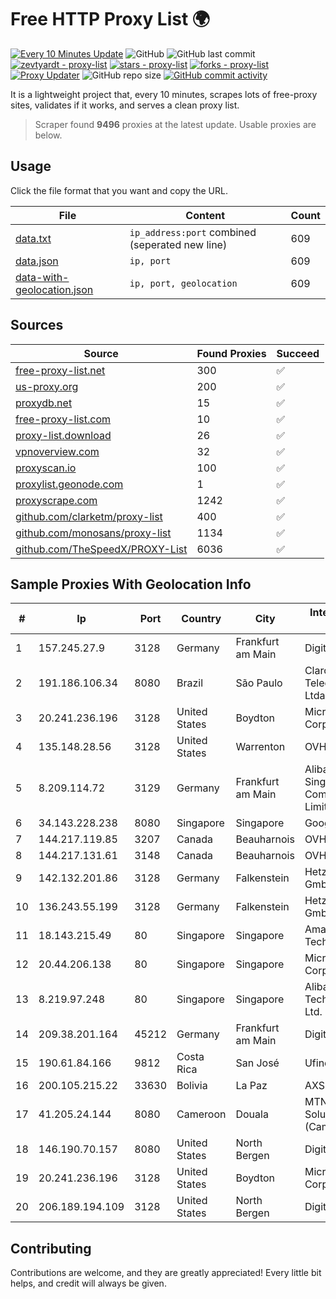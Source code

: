 
# Free HTTP Proxy List 🌍

[![Every 10 Minutes Update](https://github.com/mertguvencli/http-proxy-list/actions/workflows/main.yml/badge.svg?branch=main)](https://github.com/mertguvencli/http-proxy-list/actions/workflows/main.yml)
![GitHub](https://img.shields.io/github/license/mertguvencli/http-proxy-list)
![GitHub last commit](https://img.shields.io/github/last-commit/mertguvencli/http-proxy-list)
[![zevtyardt - proxy-list](https://img.shields.io/static/v1?label=zevtyardt&message=proxy-list&color=blue&logo=github)](https://github.com/zevtyardt/proxy-list "Go to GitHub repo")
[![stars - proxy-list](https://img.shields.io/github/stars/zevtyardt/proxy-list?style=social)](https://github.com/zevtyardt/proxy-list)
[![forks - proxy-list](https://img.shields.io/github/forks/zevtyardt/proxy-list?style=social)](https://github.com/zevtyardt/proxy-list)
[![Proxy Updater](https://github.com/zevtyardt/proxy-list/workflows/Proxy%20Updater/badge.svg)](https://github.com/zevtyardt/proxy-list/actions?query=workflow:"Proxy+Updater")
![GitHub repo size](https://img.shields.io/github/repo-size/zevtyardt/proxy-list)
[![GitHub commit activity](https://img.shields.io/github/commit-activity/m/zevtyardt/proxy-list?logo=commits)](https://github.com/zevtyardt/proxy-list/commits/main)

It is a lightweight project that, every 10 minutes, scrapes lots of free-proxy sites, validates if it works, and serves a clean proxy list.

> Scraper found **9496** proxies at the latest update. Usable proxies are below.

## Usage

Click the file format that you want and copy the URL.

|File|Content|Count|
|----|-------|-----|
|[data.txt](https://raw.githubusercontent.com/mertguvencli/http-proxy-list/main/proxy-list/data.txt)|`ip_address:port` combined (seperated new line)|609|
|[data.json](https://raw.githubusercontent.com/mertguvencli/http-proxy-list/main/proxy-list/data.json)|`ip, port`|609|
|[data-with-geolocation.json](https://raw.githubusercontent.com/mertguvencli/http-proxy-list/main/proxy-list/data-with-geolocation.json)|`ip, port, geolocation`|609|

## Sources

|Source|Found Proxies|Succeed|
|------|-------------|-------|
|[free-proxy-list.net](https://free-proxy-list.net)|300|✅|
|[us-proxy.org](https://www.us-proxy.org)|200|✅|
|[proxydb.net](http://proxydb.net)|15|✅|
|[free-proxy-list.com](https://free-proxy-list.com/?page=&port=&type%5B%5D=http&type%5B%5D=https&up_time=0&search=Search)|10|✅|
|[proxy-list.download](https://www.proxy-list.download/HTTP)|26|✅|
|[vpnoverview.com](https://vpnoverview.com/privacy/anonymous-browsing/free-proxy-servers)|32|✅|
|[proxyscan.io](https://www.proxyscan.io)|100|✅|
|[proxylist.geonode.com](https://proxylist.geonode.com/api/proxy-list?limit=300&page=1&sort_by=lastChecked&sort_type=desc&protocols=http,https)|1|✅|
|[proxyscrape.com](https://api.proxyscrape.com/v2/?request=displayproxies&protocol=http&timeout=10000&country=all&ssl=all&anonymity=all)|1242|✅|
|[github.com/clarketm/proxy-list](https://raw.githubusercontent.com/clarketm/proxy-list/master/proxy-list-raw.txt)|400|✅|
|[github.com/monosans/proxy-list](https://raw.githubusercontent.com/monosans/proxy-list/main/proxies/http.txt)|1134|✅|
|[github.com/TheSpeedX/PROXY-List](https://raw.githubusercontent.com/TheSpeedX/PROXY-List/master/http.txt)|6036|✅|


## Sample Proxies With Geolocation Info

|#|Ip|Port|Country|City|Internet Service Provider|
|-|--|----|-------|----|-------------------------|
|1|157.245.27.9|3128|Germany|Frankfurt am Main|DigitalOcean, LLC|
|2|191.186.106.34|8080|Brazil|São Paulo|Claro NXT Telecomunicacoes Ltda|
|3|20.241.236.196|3128|United States|Boydton|Microsoft Corporation|
|4|135.148.28.56|3128|United States|Warrenton|OVH US LLC|
|5|8.209.114.72|3129|Germany|Frankfurt am Main|Alibaba.com Singapore E-Commerce Private Limited|
|6|34.143.228.238|8080|Singapore|Singapore|Google LLC|
|7|144.217.119.85|3207|Canada|Beauharnois|OVH Hosting|
|8|144.217.131.61|3148|Canada|Beauharnois|OVH Hosting|
|9|142.132.201.86|3128|Germany|Falkenstein|Hetzner Online GmbH|
|10|136.243.55.199|3128|Germany|Falkenstein|Hetzner Online GmbH|
|11|18.143.215.49|80|Singapore|Singapore|Amazon Technologies Inc.|
|12|20.44.206.138|80|Singapore|Singapore|Microsoft Corporation|
|13|8.219.97.248|80|Singapore|Singapore|Alibaba (US) Technology Co., Ltd.|
|14|209.38.201.164|45212|Germany|Frankfurt am Main|DigitalOcean, LLC|
|15|190.61.84.166|9812|Costa Rica|San José|Ufinet Costa Rica|
|16|200.105.215.22|33630|Bolivia|La Paz|AXS Bolivia S. A.|
|17|41.205.24.144|8080|Cameroon|Douala|MTN Network Solutions (Cameroon)|
|18|146.190.70.157|8080|United States|North Bergen|DigitalOcean, LLC|
|19|20.241.236.196|3128|United States|Boydton|Microsoft Corporation|
|20|206.189.194.109|3128|United States|North Bergen|DigitalOcean, LLC|



## Contributing

Contributions are welcome, and they are greatly appreciated! Every
little bit helps, and credit will always be given.

